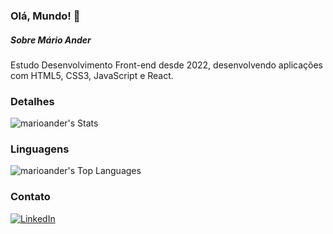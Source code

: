 ### Olá, Mundo! 👋

##### Sobre Mário Ander
Estudo Desenvolvimento Front-end desde 2022, desenvolvendo aplicações com HTML5, CSS3, JavaScript e React.

### Detalhes
![marioander's Stats](https://github-readme-stats.vercel.app/api?username=marioander&theme=vue-dark&show_icons=true&hide_border=true&count_private=true)

### Linguagens
![marioander's Top Languages](https://github-readme-stats.vercel.app/api/top-langs/?username=marioander&theme=vue-dark&show_icons=true&hide_border=true&layout=compact)

### Contato
[<img src='https://img.shields.io/badge/LinkedIn-0077B5?style=for-the-badge&logo=linkedin&logoColor=white' alt='LinkedIn' heigth='30'>](https://www.linkedin.com/in/marioander/)
